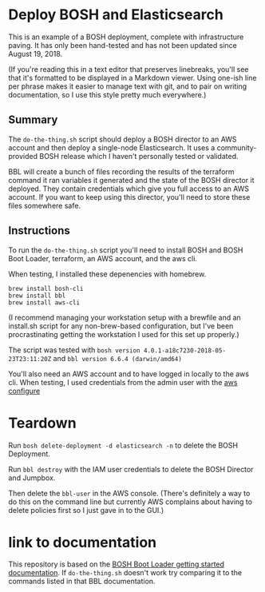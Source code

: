 # Deploy BOSH and Elasticsearch
This is an example of a BOSH deployment, 
complete with infrastructure paving.
It has only been hand-tested
and has not been updated
since August 19, 2018.

(If you're reading this in a text editor
that preserves linebreaks,
you'll see that it's formatted
to be displayed in a Markdown viewer.
Using one-ish line per phrase makes it easier
to manage text with git,
and to pair on writing documentation,
so I use this style pretty much everywhere.)

## Summary
The `do-the-thing.sh` script
should deploy a BOSH director to an AWS account
and then deploy a single-node Elasticsearch.
It uses a community-provided BOSH release
which I haven't personally tested or validated.

BBL will create a bunch of files
recording the results of the terraform command it ran
variables it generated
and the state of the BOSH director it deployed.
They contain credentials
which give you full access to an AWS account.
If you want to keep using this director,
you'll need to store these files somewhere safe.

## Instructions
To run the `do-the-thing.sh` script
you'll need to install BOSH and BOSH Boot Loader,
terraform, an AWS account, and the aws cli.

When testing, I installed these depenencies with homebrew.

```
brew install bosh-cli
brew install bbl
brew install aws-cli
```
(I recommend managing your workstation setup
with a brewfile and an install.sh script
for any non-brew-based configuration,
but I've been procrastinating 
getting the workstation I used for this
set up properly.)

The script was tested with
`bosh version 4.0.1-a18c7230-2018-05-23T23:11:20Z`
and `bbl version 6.6.4 (darwin/amd64)`

You'll also need an AWS account
and to have logged in locally to the aws cli.
When testing, I used credentials from the admin user
with the [aws configure](https://docs.aws.amazon.com/cli/latest/userguide/cli-chap-getting-started.html)

# Teardown
Run `bosh delete-deployment -d elasticsearch -n` to delete the BOSH Deployment.

Run `bbl destroy` with the IAM user credentials 
to delete the BOSH Director and Jumpbox.

Then delete the `bbl-user` in the AWS console.
(There's definitely a way to do this on the command line
but currently AWS complains about having to delete policies first
so I just gave in to the GUI.)

# link to documentation
This repository is based on the [BOSH Boot Loader getting started documentation]().
If `do-the-thing.sh` doesn't work
try comparing it to the commands listed in that BBL documentation.
